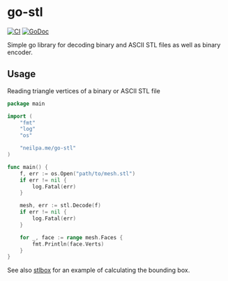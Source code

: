 # go-stl

[![CI](https://github.com/neilpa/go-stl/workflows/CI/badge.svg)](https://github.com/neilpa/go-stl/actions)
[![GoDoc](https://godoc.org/neilpa.me/go-stl?status.svg)](https://godoc.org/neilpa.me/go-stl)

Simple go library for decoding binary and ASCII STL files as well as binary encoder.

## Usage

Reading triangle vertices of a binary or ASCII STL file

```go
package main

import (
    "fmt"
    "log"
    "os"

    "neilpa.me/go-stl"
)

func main() {
    f, err := os.Open("path/to/mesh.stl")
    if err != nil {
        log.Fatal(err)
    }

    mesh, err := stl.Decode(f)
    if err != nil {
        log.Fatal(err)
    }

    for _, face := range mesh.Faces {
        fmt.Println(face.Verts)
    }
}
```

See also [stlbox](cmd/stlbox/main.go) for an example of calculating
the bounding box.
